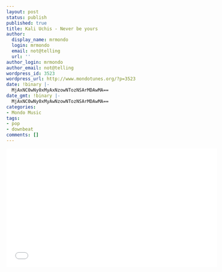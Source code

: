```yaml
---
layout: post
status: publish
published: true
title: Kali Uchis - Never be yours
author:
  display_name: mrmondo
  login: mrmondo
  email: not@telling
  url: ''
author_login: mrmondo
author_email: not@telling
wordpress_id: 3523
wordpress_url: http://www.mondotunes.org/?p=3523
date: !binary |-
  MjAxNC0wNy0xMyAxNzowNTozNSArMDAwMA==
date_gmt: !binary |-
  MjAxNC0wNy0xMyAwNzowNTozNSArMDAwMA==
categories:
- Mondo Music
tags:
- pop
- downbeat
comments: []
---
```

<iframe width="560" height="315" src="//www.youtube.com/embed/e9aqYvzqrnI" frameborder="0"> </iframe>
